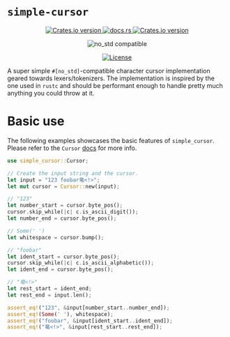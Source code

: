 # `simple-cursor`

<div align="center">
  <!-- Version -->
  <a href="https://crates.io/crates/simple-cursor">
    <img src="https://img.shields.io/crates/v/simple-cursor.svg?style=flat-square"
    alt="Crates.io version" />
  </a>

  <!-- Docs -->
  <a href="https://docs.rs/simple-cursor/latest/simple_cursor/">
    <img alt="docs.rs" src="https://img.shields.io/docsrs/simple-cursor?style=flat-square">
  </a>
  
  <!-- Dependencies -->
  <a href="https://deps.rs/repo/github/LouisGariepy/simple-cursor">
    <img src="https://deps.rs/repo/github/LouisGariepy/simple-cursor/status.svg?style=flat-square"
    alt="Crates.io version" />
  </a>

  <img 
    src="https://img.shields.io/badge/no__std_compatible-green?style=flat-square"
    alt="no_std compatible"
  />
 
  <!-- License -->
  <a href="https://github.com/LouisGariepy/simple-cursor#License">
    <img src="https://img.shields.io/badge/License-APACHE--2.0%2FMIT-blue?style=flat-square" alt="License">
  </a>
</div>

A super simple `#[no_std]`-compatible character cursor implementation geared towards lexers/tokenizers. The implementation is inspired by the one used in `rustc` and should be performant enough to handle pretty much anything you could throw at it.


# Basic use
The following examples showcases the basic features of `simple_cursor`. Please refer to the `Cursor` [docs](https://docs.rs/simple-cursor/latest/simple_cursor/struct.Cursor.html) for more info.

```rust
use simple_cursor::Cursor;

// Create the input string and the cursor.
let input = "123 foobar竜<!>";
let mut cursor = Cursor::new(input);

// "123"
let number_start = cursor.byte_pos();
cursor.skip_while(|c| c.is_ascii_digit());
let number_end = cursor.byte_pos();

// Some(' ')
let whitespace = cursor.bump();

// "foobar"
let ident_start = cursor.byte_pos();
cursor.skip_while(|c| c.is_ascii_alphabetic());
let ident_end = cursor.byte_pos();

// "竜<!>"
let rest_start = ident_end;
let rest_end = input.len();

assert_eq!("123", &input[number_start..number_end]);
assert_eq!(Some(' '), whitespace);
assert_eq!("foobar", &input[ident_start..ident_end]);
assert_eq!("竜<!>", &input[rest_start..rest_end]);
```